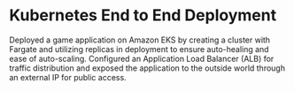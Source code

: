 # Kubernetes End to End Deployment 						  
Deployed a game application on Amazon EKS by creating a cluster with Fargate and utilizing replicas in deployment to ensure auto-healing and ease of auto-scaling. Configured an Application Load Balancer (ALB) for traffic distribution and exposed the application to the outside world through an external IP for public access.